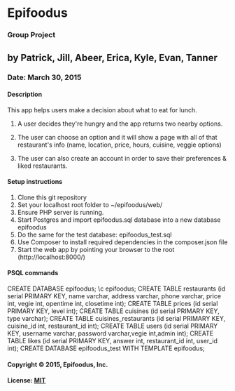 # Epifoodus
### Group Project
## by Patrick, Jill, Abeer, Erica, Kyle, Evan, Tanner
### Date: March 30, 2015
#### Description

This app helps users make a decision about what to eat for lunch.

1. A user decides they're hungry and the app returns two nearby options.

2. The user can choose an option and it will show a page with all of that restaurant's info (name, location, price, hours, cuisine, veggie options)

3. The user can also create an account in order to save their preferences & liked restaurants.


#### Setup instructions
1. Clone this git repository
2. Set your localhost root folder to ~/epifoodus/web/
3. Ensure PHP server is running.
4. Start Postgres and import epifoodus.sql database into a new database epifoodus
5. Do the same for the test database: epifoodus_test.sql
6. Use Composer to install required dependencies in the composer.json file
7. Start the web app by pointing your browser to the root (http://localhost:8000/)


#### PSQL commands
CREATE DATABASE epifoodus;
\c epifoodus;
CREATE TABLE restaurants (id serial PRIMARY KEY, name varchar, address varchar, phone varchar, price int, vegie int, opentime int, closetime int);
CREATE TABLE prices (id serial PRIMARY KEY, level int);
CREATE TABLE cuisines (id serial PRIMARY KEY, type varchar);
CREATE TABLE cuisines_restaurants (id serial PRIMARY KEY, cuisine_id int, restaurant_id int);
CREATE TABLE users (id serial PRIMARY KEY, username varchar, password varchar,vegie int,admin int);
CREATE TABLE likes (id serial PRIMARY KEY, answer int, restaurant_id int, user_id int);
CREATE DATABASE epifoodus_test WITH TEMPLATE epifoodus;

#### Copyright © 2015, Epifoodus, Inc.

#### License: [MIT](https://github.com/twbs/bootstrap/blob/master/LICENSE)  
